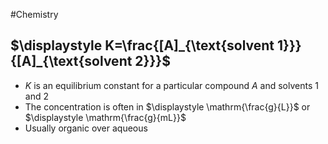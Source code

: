 #Chemistry 
## $\displaystyle K=\frac{[A]_{\text{solvent 1}}}{[A]_{\text{solvent 2}}}$
* $\displaystyle K$ is an equilibrium constant for a particular compound $\displaystyle A$ and solvents 1 and 2
* The concentration is often in $\displaystyle \mathrm{\frac{g}{L}}$ or $\displaystyle \mathrm{\frac{g}{mL}}$
* Usually organic over aqueous